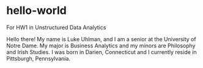 # hello-world
For HW1 in Unstructured Data Analytics

Hello there! My name is Luke Uhlman, and I am a senior at the University of Notre Dame. My major is Business Analytics and my minors are Philosophy and Irish Studies. I was born in Darien, Connecticut and I currently reside in Pittsburgh, Pennsylvania. 
